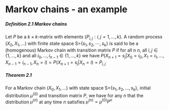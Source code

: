 # Markov chains - an example

##### Definition 2.1 Markov chains

Let $P$ be a $k\times k$-matrix with elements {$P_{i,j}: i,j=1,\dots,k$}. A random process $(X_0, X_1,\dots)$ with finite state space S={$s_1,s_2,\cdots,s_k$} is said to be a (homogenous) Markov chain with transition matrix $P$ if for all n $n$, all $i,j\in \{1,\dots,k\}$ and all $i_0,\dots,i_{n-1}\in \{1,\dots,k\}$ we have $P(X_{n+1}=s_j|X_0=i_0,X_1=i_1,\dots,X_{n-1}=i_{n-1},X_n=i)=P(X_{n+1}=s_j|X_n=i)=P_{i,j}$

##### Theorem 2.1

For a Markov chain $(X_0,X_1,\dots)$ with state space S={$s_1,s_2,\dots,s_k$}, initial distribution $\mu^{(0)}$ and transition matrix $P$, we have for any $n$ that the distribution $\mu^{(n)}$ at any time $n$ satisfies $\mu^{(n)}=\mu^{(0)}P^n$
